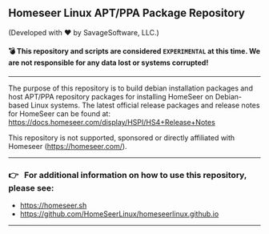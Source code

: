 ## Homeseer Linux APT/PPA Package Repository

(Developed with ♥ by SavageSoftware, LLC.)

#### :bomb:  This repository and scripts are considered `EXPERIMENTAL` at this time.  We are not responsible for any data lost or systems corrupted!
---

  The purpose of this repository is to build debian installation packages and host APT/PPA repository packages for installing HomeSeer on Debian-based Linux systems.
  The latest official release packages and release notes for HomeSeer can be found at: https://docs.homeseer.com/display/HSPI/HS4+Release+Notes
  
  This repository is not supported, sponsored or directly affiliated with Homeseer (https://homeseer.com/).
   
---

### :point_right:  &nbsp; For additional information on how to use this repository, please see:  
 - https://homeseer.sh
 - https://github.com/HomeSeerLinux/homeseerlinux.github.io

---
